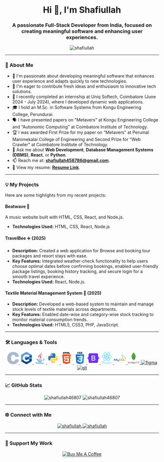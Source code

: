 <h1 align="center">Hi 👋, I'm Shafiullah</h1>
<h3 align="center">A passionate Full-Stack Developer from India, focused on creating meaningful software and enhancing user experiences.</h3>

<p align="center">
  <img src="https://komarev.com/ghpvc/?username=shafiullah&label=Profile%20Views&color=0e75b6&style=flat" alt="shafiullah" />
</p>

---

### 🚀 About Me

- 🔭 I'm passionate about developing meaningful software that enhances user experience and adapts quickly to new technologies.
- 🌱 I'm eager to contribute fresh ideas and enthusiasm to innovative tech solutions.
- 💼 I recently completed an internship at Uniq Softech, Coimbatore (June 2024 - July 2024), where I developed dynamic web applications.
- 🎓 I hold an M.Sc. in Software Systems from Kongu Engineering College, Perundurai.
- 🗣️ I have presented papers on "Metavers" at Kongu Engineering College and "Autonomic Computing" at Coimbatore Institute of Technology.
- 🏆 I was awarded First Prize for my paper on "Metavers" at Perumal Manimekalai College of Engineering and Second Prize for "Web Crawler" at Coimbatore Institute of Technology.
- 💬 Ask me about **Web Development**, **Database Management Systems (DBMS)**, **React**, or **Python**.
- 📫 Reach me at: **shafiullah458786@gmail.com**.
- 📄 View my resume: **[Resume Link](https://drive.google.com/file/d/1AwK9iIkUhIPtB4uEwVWYPN-ZPaH1Z5dG/view?usp=drive_link)**.

---

### 💡 My Projects

Here are some highlights from my recent projects:

#### **Beatwave** 🎵
A music website built with HTML, CSS, React, and Node.js.
* **Technologies Used:** HTML, CSS, React, Node.js

#### **TravelBee** ✈️ (2025)
* **Description:** Created a web application for Browse and booking tour packages and resort stays with ease.
* **Key Features:** Integrated weather-check functionality to help users choose optimal dates before confirming bookings, enabled user-friendly package listings, booking history tracking, and secure login for a smooth travel experience.
* **Technologies Used:** React, Node.js.

#### **Textile Material Management System** 🧵 (2025)
* **Description:** Developed a web-based system to maintain and manage stock levels of textile materials across departments.
* **Key Features:** Enabled date-wise and category-wise stock tracking to monitor material consumption trends.
* **Technologies Used:** HTML5, CSS3, PHP, JavaScript.

---

### 🛠️ Languages & Tools

<p align="center">
  <a href="https://www.cprogramming.com/" target="_blank" rel="noreferrer"> <img src="https://raw.githubusercontent.com/devicons/devicon/master/icons/c/c-original.svg" alt="c" width="40" height="40"/> </a>
  <a href="https://www.w3schools.com/cpp/" target="_blank" rel="noreferrer"> <img src="https://raw.githubusercontent.com/devicons/devicon/master/icons/cplusplus/cplusplus-original.svg" alt="cplusplus" width="40" height="40"/> </a>
  <a href="https://www.java.com" target="_blank" rel="noreferrer"> <img src="https://raw.githubusercontent.com/devicons/devicon/master/icons/java/java-original.svg" alt="java" width="40" height="40"/> </a>
  <a href="https://www.python.org" target="_blank" rel="noreferrer"> <img src="https://raw.githubusercontent.com/devicons/devicon/master/icons/python/python-original.svg" alt="python" width="40" height="40"/> </a>
  <a href="https://www.w3.org/html/" target="_blank" rel="noreferrer"> <img src="https://raw.githubusercontent.com/devicons/devicon/master/icons/html5/html5-original-wordmark.svg" alt="html5" width="40" height="40"/> </a>
  <a href="https://www.w3schools.com/css/" target="_blank" rel="noreferrer"> <img src="https://raw.githubusercontent.com/devicons/devicon/master/icons/css3/css3-original-wordmark.svg" alt="css3" width="40" height="40"/> </a>
  <a href="https://getbootstrap.com" target="_blank" rel="noreferrer"> <img src="https://raw.githubusercontent.com/devicons/devicon/master/icons/bootstrap/bootstrap-plain.svg" alt="bootstrap" width="40" height="40"/> </a>
  <a href="https://react.dev/" target="_blank" rel="noreferrer"> <img src="https://raw.githubusercontent.com/devicons/devicon/master/icons/react/react-original-wordmark.svg" alt="react" width="40" height="40"/> </a>
  <a href="https://www.mysql.com/" target="_blank" rel="noreferrer"> <img src="https://raw.githubusercontent.com/devicons/devicon/master/icons/mysql/mysql-original-wordmark.svg" alt="mysql" width="40" height="40"/> </a>
  <a href="https://www.mongodb.com/" target="_blank" rel="noreferrer"> <img src="https://raw.githubusercontent.com/devicons/devicon/master/icons/mongodb/mongodb-original-wordmark.svg" alt="mongodb" width="40" height="40"/> </a>
  <a href="https://www.figma.com/" target="_blank" rel="noreferrer"> <img src="https://www.vectorlogo.zone/logos/figma/figma-icon.svg" alt="figma" width="40" height="40"/> </a>
  <a href="https://git-scm.com/" target="_blank" rel="noreferrer"> <img src="https://www.vectorlogo.zone/logos/git-scm/git-scm-icon.svg" alt="git" width="40" height="40"/> </a>
</p>

---

### 📈 GitHub Stats

<p align="center">
  <img src="https://github-readme-stats.vercel.app/api?username=shafiullah46807&show_icons=true&locale=en&theme=radical" alt="shafiullah46807" />
  <img src="https://github-readme-streak-stats.herokuapp.com/?user=shafiullah46807&theme=radical" alt="shafiullah46807" />
</p>

---

### 🌐 Connect with Me

<p align="center">
  <a href="https://www.linkedin.com/in/shafi-ullah-5989a6298/" target="blank">
    <img align="center" src="https://raw.githubusercontent.com/rahuldkjain/github-profile-readme-generator/master/src/images/icons/Social/linked-in-alt.svg" alt="shafiullah" height="30" width="40"/>
  </a>
  <a href="https://github.com/shafiullah46807" target="blank">
    <img align="center" src="https://raw.githubusercontent.com/rahuldkjain/github-profile-readme-generator/master/src/images/icons/Social/github.svg" alt="shafiullah" height="30" width="40"/>
  </a>
  </p>

---

### 🙏 Support My Work

<p align="center">
  <a href="[Your Buy Me A Coffee Link Here]" target="_blank">
    <img src="https://www.buymeacoffee.com/assets/img/guidelines/logo-mark-3.svg" alt="Buy Me A Coffee" style="height: 41px !important;width: auto !important;box-shadow: 0px 3px 2px 0px rgba(190, 190, 190, 0.5) !important;-webkit-box-shadow: 0px 3px 2px 0px rgba(190, 190, 190, 0.5) !important;" >
  </a>
</p>
